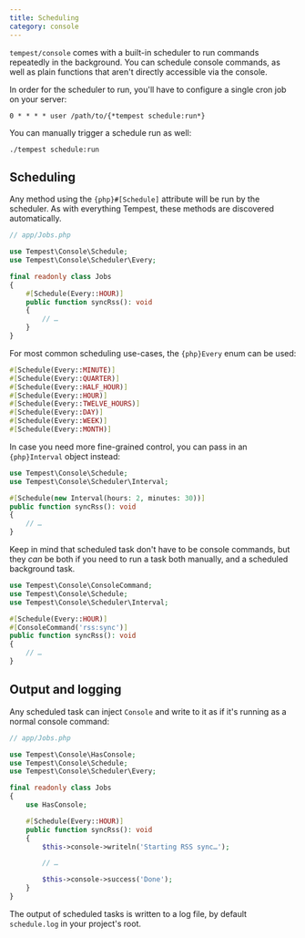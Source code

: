 ```yaml
---
title: Scheduling
category: console
---
```


`tempest/console` comes with a built-in scheduler to run commands repeatedly in the background. You can schedule console commands, as well as plain functions that aren't directly accessible via the console.

In order for the scheduler to run, you'll have to configure a single cron job on your server:

```
0 * * * * user /path/to/{*tempest schedule:run*}
```

You can manually trigger a schedule run as well:

```
./tempest schedule:run
```

## Scheduling

Any method using the `{php}#[Schedule]` attribute will be run by the scheduler. As with everything Tempest, these methods are discovered automatically.

```php
// app/Jobs.php

use Tempest\Console\Schedule;
use Tempest\Console\Scheduler\Every;

final readonly class Jobs
{
    #[Schedule(Every::HOUR)]
    public function syncRss(): void
    {
        // …
    }
}
```

For most common scheduling use-cases, the `{php}Every` enum can be used:

```php
#[Schedule(Every::MINUTE)]
#[Schedule(Every::QUARTER)]
#[Schedule(Every::HALF_HOUR)]
#[Schedule(Every::HOUR)]
#[Schedule(Every::TWELVE_HOURS)]
#[Schedule(Every::DAY)]
#[Schedule(Every::WEEK)]
#[Schedule(Every::MONTH)]
```

In case you need more fine-grained control, you can pass in an `{php}Interval` object instead:

```php
use Tempest\Console\Schedule;
use Tempest\Console\Scheduler\Interval;

#[Schedule(new Interval(hours: 2, minutes: 30))]
public function syncRss(): void
{
    // …
}
```

Keep in mind that scheduled task don't have to be console commands, but they _can_ be both if you need to run a task both manually, and a scheduled background task.

```php
use Tempest\Console\ConsoleCommand;
use Tempest\Console\Schedule;
use Tempest\Console\Scheduler\Interval;

#[Schedule(Every::HOUR)]
#[ConsoleCommand('rss:sync')]
public function syncRss(): void
{
    // …
}
```

## Output and logging

Any scheduled task can inject `Console` and write to it as if it's running as a normal console command:

```php
// app/Jobs.php

use Tempest\Console\HasConsole;
use Tempest\Console\Schedule;
use Tempest\Console\Scheduler\Every;

final readonly class Jobs
{
    use HasConsole;

    #[Schedule(Every::HOUR)]
    public function syncRss(): void
    {
        $this->console->writeln('Starting RSS sync…');

        // …

        $this->console->success('Done');
    }
}
```

The output of scheduled tasks is written to a log file, by default `schedule.log` in your project's root.
